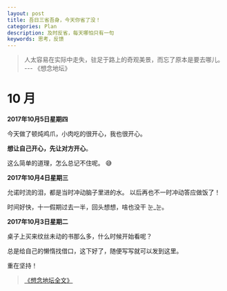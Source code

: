 ```yaml
---
layout: post
title: 吾日三省吾身，今天你省了没！
categories: Plan
description: 及时反省，每天哪怕只有一句
keywords: 思考，反馈
---
```


> 人太容易在实际中走失，驻足于路上的奇观美景，而忘了原本是要去哪儿。
>   --- 《想念地坛》



# 10 月

**2017年10月5日星期四**

今天做了顿炖鸡爪，小肉吃的很开心，我也很开心。

**想让自己开心，先让对方开心**。

这么简单的道理，怎么总记不住呢。 :sweat_smile:



**2017年10月4日星期三**

允诺时流的泪，都是当时冲动脑子里进的水。
以后再也不一时冲动答应做饭了！

时间好快，十一假期过去一半，回头想想，啥也没干 눈_눈。

**2017年10月3日星期二**

桌子上买来纹丝未动的书那么多，什么时候开始看呢？

总是给自己的懒惰找借口，这下好了，随便写写就可以发到这里。

重在坚持！

> [《想念地坛全文》](https://zhidao.baidu.com/question/153475370.html)